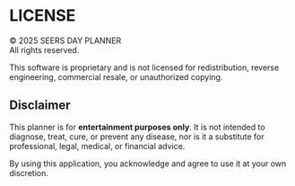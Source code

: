 # LICENSE

© 2025 SEERS DAY PLANNER  
All rights reserved.

This software is proprietary and is not licensed for redistribution, reverse engineering, commercial resale, or unauthorized copying.

## Disclaimer
This planner is for **entertainment purposes only**. It is not intended to diagnose, treat, cure, or prevent any disease, nor is it a substitute for professional, legal, medical, or financial advice.

By using this application, you acknowledge and agree to use it at your own discretion.
